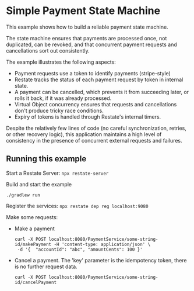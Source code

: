 # Simple Payment State Machine

This example shows how to build a reliable payment state machine.

The state machine ensures that payments are processed once, not duplicated,
can be revoked, and that concurrent payment requests and cancellations sort
out consistently.

The example illustrates the following aspects:

- Payment requests use a token to identify payments (stripe-style)
- Restate tracks the status of each payment request by token in internal state.
- A payment can be cancelled, which prevents it from succeeding later, or rolls it back, if
  it was already processed.
- Virtual Object concurrency ensures that requests and cancellations don't produce
  tricky race conditions.
- Expiry of tokens is handled through Restate's internal timers.

Despite the relatively few lines of code (no careful synchronization, retries, or other recovery logic),
this application maintains a high level of consistency in the presence of concurrent external requests
and failures.


## Running this example

Start a Restate Server: `npx restate-server`

Build and start the example
```shell
./gradlew run
```

Register the services: `npx restate dep reg localhost:9080`

Make some requests:

- Make a payment
  ```shell
  curl -X POST localhost:8080/PaymentService/some-string-id/makePayment -H 'content-type: application/json' \
   -d '{  "accountId": "abc", "amountCents": 100 }'
  ```

- Cancel a payment. The 'key' parameter is the idempotency token, there is no further request data.

  ```shell
  curl -X POST localhost:8080/PaymentService/some-string-id/cancelPayment
  ```
